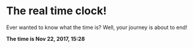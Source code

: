 # The real time clock!

Ever wanted to know what the time is? Well, your journey is about to end!

**The time is Nov 22, 2017, 15:28**
